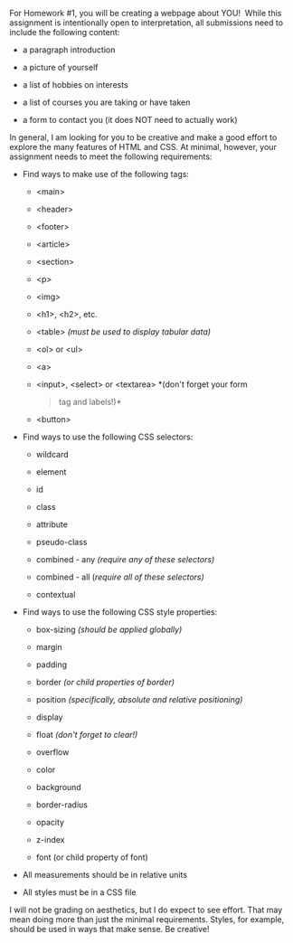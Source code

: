 For Homework #1, you will be creating a webpage about YOU!  While this
assignment is intentionally open to interpretation, all submissions need
to include the following content:

-   a paragraph introduction

-   a picture of yourself

-   a list of hobbies on interests

-   a list of courses you are taking or have taken

-   a form to contact you (it does NOT need to actually work)

In general, I am looking for you to be creative and make a good effort
to explore the many features of HTML and CSS. At minimal, however, your
assignment needs to meet the following requirements:

-   Find ways to make use of the following tags:

    -   \<main\>

    -   \<header\>

    -   \<footer\>

    -   \<article\>

    -   \<section\>

    -   \<p\>

    -   \<img\>

    -   \<h1\>, \<h2\>, etc.

    -   \<table\> *(must be used to display tabular data)*

    -   \<ol\> or \<ul\>

    -   \<a\>

    -   \<input\>, \<select\> or \<textarea\> *(don't forget your form
        > tag and labels!)*

    -   \<button\>

-   Find ways to use the following CSS selectors:

    -   wildcard

    -   element

    -   id

    -   class

    -   attribute

    -   pseudo-class

    -   combined - any *(require any of these selectors)*

    -   combined - all (*require all of these selectors)*

    -   contextual

-   Find ways to use the following CSS style properties:

    -   box-sizing *(should be applied globally)*

    -   margin

    -   padding

    -   border *(or child properties of border)*

    -   position *(specifically, absolute and relative positioning)*

    -   display

    -   float *(don't forget to clear!)*

    -   overflow

    -   color

    -   background

    -   border-radius

    -   opacity

    -   z-index

    -   font (or child property of font)

-   All measurements should be in relative units

-   All styles must be in a CSS file

I will not be grading on aesthetics, but I do expect to see effort. That
may mean doing more than just the minimal requirements. Styles, for
example, should be used in ways that make sense. Be creative!
